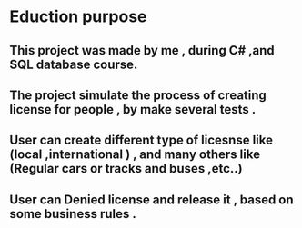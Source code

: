 # Eduction purpose 

## This project was made by me , during C# ,and SQL database course. 
## The project simulate the process of creating license for people , by make several tests .
## User can create different type of licesnse like (local ,international ) , and many others like (Regular cars or tracks and buses ,etc..)
## User can Denied license and release it , based on some business rules .
